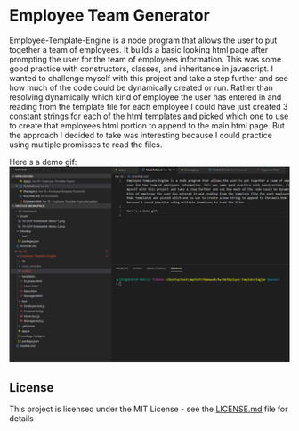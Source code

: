 # Employee Team Generator
Employee-Template-Engine is a node program that allows the user to put together a team of employees. It builds a basic looking html page after prompting the user for the team of employees information. This was some good practice with constructors, classes, and inheritance in javascript. I wanted to challenge myself with this project and take a step further and see how much of the code could be dynamically created or run. Rather than resolving dynamically which kind of employee the user has entered in and reading from the template file for each employee I could have just created 3 constant strings for each of the html templates and picked which one to use to create that employees html portion to append to the main html page. But the approach I decided to take was interesting because I could practice using multiple promisses to read the files.

Here's a demo gif:
![Employee Team Generator](demo.gif)

 ## License
This project is licensed under the MIT License - see the [LICENSE.md](LICENSE.md) file for details